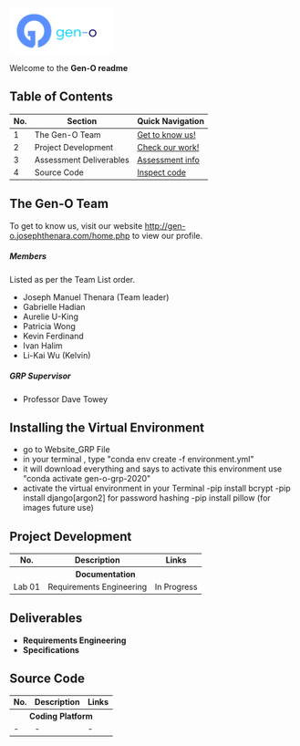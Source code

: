 ![alt text](images/gen-o_logo.png "Gen-O")

Welcome to the **Gen-O readme**

## Table of Contents
| **No.** | **Section**                       | **Quick Navigation**                        |
|---------|-----------------------------------|---------------------------------------------|
| 1       | The Gen-O Team                    | [Get to know us!](#the-mi-team)             |
| 2       | Project Development               | [Check our work!](#analyses-from-labs)      |
| 3       | Assessment Deliverables           | [Assessment info](#assessment-deliverables) |
| 4       | Source Code                       | [Inspect code](#source-code)                |


## The Gen-O Team
To get to know us, visit our website http://gen-o.josephthenara.com/home.php to view our profile.
##### Members
Listed as per the Team List order.

- Joseph Manuel Thenara (Team leader)
- Gabrielle Hadian
- Aurelie U-King
- Patricia Wong 
- Kevin Ferdinand
- Ivan Halim
- Li-Kai Wu (Kelvin)


##### GRP Supervisor 
- Professor Dave Towey 

## Installing the Virtual Environment
- go to Website_GRP File
- in your terminal , type "conda env create -f environment.yml"
- it will download everything and says to activate this environment use "conda activate gen-o-grp-2020"
- activate the virtual environment in your Terminal
-pip install bcrypt
-pip install django[argon2] for password hashing
-pip install pillow (for images future use)  

## Project Development 
<table>
  <tr>
    <td align="center"><b>No.</b></td>
    <td align="center"><b>Description</b></td>
    <td align="center"><b>Links</b></td>
  </tr>
  <tr align="center">
    <th colspan="3">Documentation</th>
  </tr>
  <tr>
    <td>Lab 01</td>
    <td>Requirements Engineering</td>
    <td>In Progress</td>
  </tr>
</table>


## Deliverables
+ **Requirements Engineering**
+ **Specifications** 


## Source Code
<table>
  <tr>
    <td align="center"><b>No.</b></td>
    <td align="center"><b>Description</b></td>
    <td align="center"><b>Links</b></td>
  </tr>
  <tr align="center">
    <th colspan="3">Coding Platform</th>
  </tr>
  <tr>
    <td>-</td>
    <td>-</td>
    <td>
     -
    </td>
  </tr>
</table>
